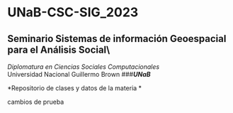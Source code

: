 # UNaB-CSC-SIG_2023
## Seminario **Sistemas de información Geoespacial para el Análisis Social**\
*Diplomatura en Ciencias Sociales Computacionales*\
Universidad Nacional Guillermo Brown
###***UNaB***

*Repositorio de clases y datos de la materia *

cambios de prueba
